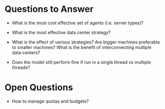 # Questions to Answer

- What is the most cost effective set of agents (i.e. server types)?

- What is the most effective data center strategy?

- What is the effect of various strategies? Are bigger machines preferable to smaller machines? What is the benefit of interconnecting multiple data centers?

- Does the model still perform fine if run in a single thread vs multiple threads?

# Open Questions

- How to manage quotas and budgets?
